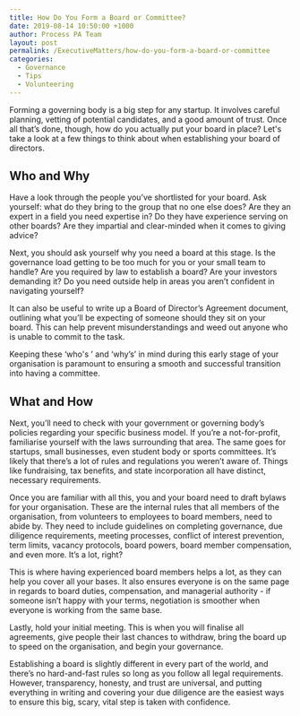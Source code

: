```yaml
---
title: How Do You Form a Board or Committee?
date: 2019-08-14 10:50:00 +1000
author: Process PA Team
layout: post
permalink: /ExecutiveMatters/how-do-you-form-a-board-or-committee
categories:
  - Governance
  - Tips
  - Volunteering
---
```


Forming a governing body is a big step for any startup. It involves careful planning, vetting of potential candidates, and a good amount of trust. Once all that’s done, though, how do you actually put your board in place? Let's take a look at a few things to think about when establishing your board of directors.

## **Who and Why**

Have a look through the people you’ve shortlisted for your board. Ask yourself: what do they bring to the group that no one else does? Are they an expert in a field you need expertise in? Do they have experience serving on other boards? Are they impartial and clear-minded when it comes to giving advice?&nbsp;

Next, you should ask yourself why you need a board at this stage. Is the governance load getting to be too much for you or your small team to handle? Are you required by law to establish a board? Are your investors demanding it? Do you need outside help in areas you aren’t confident in navigating yourself?

It can also be useful to write up a Board of Director’s Agreement document, outlining what you’ll be expecting of someone should they sit on your board. This can help prevent misunderstandings and weed out anyone who is unable to commit to the task.

Keeping these ‘who's ’ and ‘why’s’ in mind during this early stage of your organisation is paramount to ensuring a smooth and successful transition into having a committee.

## **What and How**

Next, you’ll need to check with your government or governing body’s policies regarding your specific business model. If you’re a not-for-profit, familiarise yourself with the laws surrounding that area. The same goes for startups, small businesses, even student body or sports committees. It’s likely that there’s a lot of rules and regulations you weren’t aware of. Things like fundraising, tax benefits, and state incorporation all have distinct, necessary requirements.

Once you are familiar with all this, you and your board need to draft bylaws for your organisation. These are the internal rules that all members of the organisation, from volunteers to employees to board members, need to abide by. They need to include guidelines on completing governance, due diligence requirements, meeting processes, conflict of interest prevention, term limits, vacancy protocols, board powers, board member compensation, and even more. It’s a lot, right?

This is where having experienced board members helps a lot, as they can help you cover all your bases. It also ensures everyone is on the same page in regards to board duties, compensation, and managerial authority - if someone isn’t happy with your terms, negotiation is smoother when everyone is working from the same base.

Lastly, hold your initial meeting. This is when you will finalise all agreements, give people their last chances to withdraw, bring the board up to speed on the organisation, and begin your governance.&nbsp;

Establishing a board is slightly different in every part of the world, and there’s no hard-and-fast rules so long as you follow all legal requirements. However, transparency, honesty, and trust are universal, and putting everything in writing and covering your due diligence are the easiest ways to ensure this big, scary, vital step is taken with confidence.